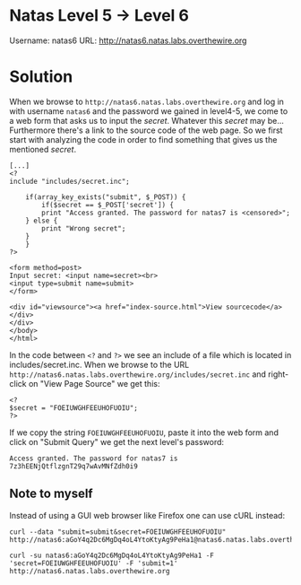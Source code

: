 Natas Level 5 → Level 6
=======================

Username: natas6
URL:      http://natas6.natas.labs.overthewire.org


Solution
========

When we browse to ```http://natas6.natas.labs.overthewire.org``` and log in with username ```natas6``` and the password we gained in level4-5,
we come to a web form that asks us to input the *secret*. Whatever this *secret* may be...
Furthermore there's a link to the source code of the web page. So we first start with analyzing the code in order to find something that gives us the mentioned *secret*.

```
[...]
<?
include "includes/secret.inc";

    if(array_key_exists("submit", $_POST)) {
        if($secret == $_POST['secret']) {
        print "Access granted. The password for natas7 is <censored>";
    } else {
        print "Wrong secret";
    }
    }
?>

<form method=post>
Input secret: <input name=secret><br>
<input type=submit name=submit>
</form>

<div id="viewsource"><a href="index-source.html">View sourcecode</a></div>
</div>
</body>
</html>
```

In the code between ```<?``` and ```?>``` we see an include of a file which is located in includes/secret.inc.
When we browse to the URL ```http://natas6.natas.labs.overthewire.org/includes/secret.inc``` and right-click on "View Page Source" we get this:

```
<?
$secret = "FOEIUWGHFEEUHOFUOIU";
?>
```

If we copy the string ```FOEIUWGHFEEUHOFUOIU```, paste it into the web form and click on "Submit Query" we get the next level's password:

```
Access granted. The password for natas7 is 7z3hEENjQtflzgnT29q7wAvMNfZdh0i9 
```

Note to myself
--------------

Instead of using a GUI web browser like Firefox one can use cURL instead:

```
curl --data "submit=submit&secret=FOEIUWGHFEEUHOFUOIU" http://natas6:aGoY4q2Dc6MgDq4oL4YtoKtyAg9PeHa1@natas6.natas.labs.overthewire.org
```
```
curl -su natas6:aGoY4q2Dc6MgDq4oL4YtoKtyAg9PeHa1 -F 'secret=FOEIUWGHFEEUHOFUOIU' -F 'submit=1' http://natas6.natas.labs.overthewire.org
```
